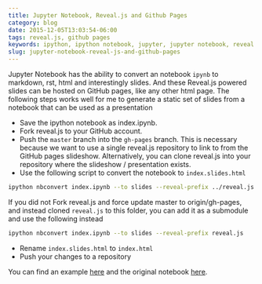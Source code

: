 ```yaml
---
title: Jupyter Notebook, Reveal.js and Github Pages
category: blog
date: 2015-12-05T13:03:54-06:00
tags: reveal.js, github pages
keywords: ipython, ipython notebook, jupyter, jupyter notebook, reveal.js, github pages, presentations
slug: jupyter-notebook-reveal-js-and-github-pages
---
```


Jupyter Notebook has the ability to convert an notebook `ipynb` to markdown, rst, html and interestingly slides.
And these Reveal.js powered slides can be hosted on GitHub pages, like any other html page.
The following steps works well for me to generate a static set of slides from a notebook that can be used as a presentation

* Save the ipython notebook as index.ipynb.
* Fork reveal.js to your GitHub account.
* Push the `master` branch into the `gh-pages` branch. This is necessary because we want to use a single reveal.js repository to link to from the GitHub pages slideshow. Alternatively, you can clone reveal.js into your repository where the slideshow / presentation exists.
* Use the following script to convert the notebook to `index.slides.html`
```bash
ipython nbconvert index.ipynb --to slides --reveal-prefix ../reveal.js
```
If you did not Fork reveal.js and force update master to origin/gh-pages, and instead cloned `reveal.js` to this folder, you can add it as a submodule and use the following instead
```bash
ipython nbconvert index.ipynb --to slides --reveal-prefix reveal.js
```
* Rename `index.slides.html` to `index.html`
* Push your changes to a repository

You can find an example [here](https://kdheepak.com/jupyter-notebook) and the original notebook [here](https://github.com/kdheepak/jupyter-notebook).
